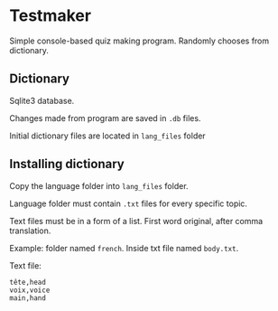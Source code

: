 # Testmaker
Simple console-based quiz making program. Randomly chooses from dictionary.

## Dictionary
Sqlite3 database.

Changes made from program are saved in `.db` files.

Initial dictionary files are located in `lang_files` folder


## Installing dictionary
Copy the language folder into `lang_files` folder.

Language folder must contain `.txt` files for every specific topic.

Text files must be in a form of a list. First word original, after comma translation.

Example: folder named `french`. Inside txt file named `body.txt`.

Text file:
```
tête,head
voix,voice
main,hand
```
